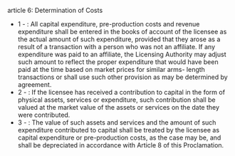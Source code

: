 article 6: Determination of Costs  

<ul>
			<li>1 - : All capital expenditure, pre-production costs and revenue expenditure shall be entered in the books of account of the licensee as the actual amount of such expenditure, provided that they arose as a result of a transaction with a person who was not an affiliate.  If any expenditure was paid to an affiliate, the Licensing Authority may adjust such amount to reflect the proper expenditure that would have been paid at the time based on market prices for similar arms- length transactions or shall use such other provision as may be determined by agreement.  <ul>
			</ul></li>			<li>2 - : If the licensee has received a contribution to capital in the form of physical assets, services or expenditure, such contribution shall be valued at the market value of the assets or services on the date they were contributed.  <ul>
			</ul></li>			<li>3 - : The value of such assets and services and the amount of such expenditure contributed to capital shall be treated by the licensee as capital expenditure or pre-production costs, as the case may be, and shall be depreciated in accordance with Article 8 of this Proclamation.<ul>
			</ul></li></ul>